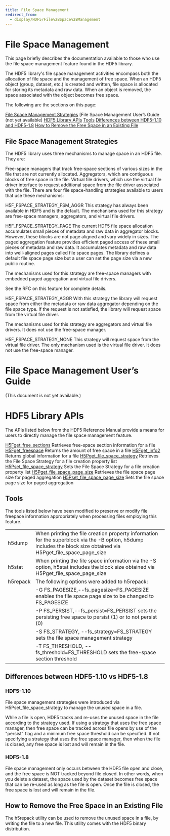 ```yaml
---
title: File Space Management
redirect_from:
  - display/HDF5/File%2BSpace%2BManagement
---
```


# File Space Management

This page briefly describes the documentation available to those who use the file space management feature found in the HDF5 library.

The HDF5 library's file space management activities encompass both the allocation of file space and the management of free space. When an HDF5 object (group, dataset, etc.) is created and written, file space is allocated for storing its metadata and raw data. When an object is removed, the space associated with the object becomes free space.

The following are the sections on this page:

[File Space Management Strategies](#File-space-management-strategies)
[File Space Management User’s Guide  (not yet available)
[HDF5 Library APIs](#Hdf5-library-apis)
[Tools](#Tools)
[Differences between HDF5-1.10 and HDF5-1.8](#Differences-between-HDF5-1.10-and-HDF5-1.8)
[How to Remove the Free Space in an Existing File](#How-to-Remove-the-Free-Space-in-an-Existing-File)

## File Space Management Strategies
The HDF5 library uses three mechanisms to manage space in an HDF5 file. They are:

Free-space managers that track free-space sections of various sizes in the file that are not currently allocated.
Aggregators, which are contiguous blocks of free space in the file.
Virtual file drivers, which use the virtual file driver interface to request additional space from the file driver associated with the file.
There are four file space-handling strategies available to users that use these mechanisms:

H5F_FSPACE_STRATEGY_FSM_AGGR
This strategy has always been available in HDF5 and is the default. The mechanisms used for this strategy are free-space managers, aggregators, and virtual file drivers.

H5F_FSPACE_STRATEGY_PAGE
The current HDF5 file space allocation accumulates small pieces of metadata and raw data in aggregator blocks. However, these blocks are not page aligned and vary widely in sizes. The paged aggregation feature provides efficient paged access of these small pieces of metadata and raw data. It accumulates metadata and raw data into well-aligned pages called file space pages. The library defines a default file space page size but a user can set the page size via a new public routine.

The mechanisms used for this strategy are free-space managers with embedded paged aggregation and virtual file drivers.

See the RFC on this feature for complete details.

H5F_FSPACE_STRATEGY_AGGR
With this strategy the library will request space from either the metadata or raw data aggregator depending on the file space type. If the request is not satisfied, the library will request space from the virtual file driver.

The mechanisms used for this strategy are aggregators and virtual file drivers. It does not use the free-space manager.

H5F_FSPACE_STRATEGY_NONE
This strategy will request space from the virtual file driver. The only mechanism used is the virtual file driver. It does not use the free-space manager.

# File Space Management User’s Guide
(This document is not yet available.)

# HDF5 Library APIs
The APIs listed below from the HDF5 Reference Manual provide a means for users to directly manage the file space management feature.

[H5Fget_free_sections](https://docs.hdfgroup.org/hdf5/v1_14/group___h5_f.html#gab9cbf1a45f9dcda34b43f985b7848434) Retrieves free-space section information for a file
[H5Fget_freespace](https://docs.hdfgroup.org/hdf5/v1_14/group___h5_f.html#ga3ef2673183567543346668a8f1eca2e9) Returns the amount of free space in a file
[H5Fget_info2](https://docs.hdfgroup.org/hdf5/v1_14/group___h5_f.html#gaced8c09c1559636a9c3f33dff3f4520e) Returns global information for a file
[H5Pget_file_space_strategy](https://docs.hdfgroup.org/hdf5/v1_14/group___f_c_p_l.html#ga54cf6ca4f897ba9ee3695a15fe8e6029) Retrieves the File Space Strategy for a file creation property list
[H5Pset_file_space_strategy](https://docs.hdfgroup.org/hdf5/v1_14/group___f_c_p_l.html#ga167ff65f392ca3b7f1933b1cee1b9f70) Sets the File Space Strategy for a file creation property list
[H5Pget_file_space_page_size](https://docs.hdfgroup.org/hdf5/v1_14/group___f_c_p_l.html#gaab5e8c08e4f588e0af1d937fcebfc885) Retrieves the file space page size for paged aggregation
[H5Pset_file_space_page_size](https://docs.hdfgroup.org/hdf5/v1_14/group___f_c_p_l.html#gad012d7f3c2f1e1999eb1770aae3a4963) Sets the file space page size for paged aggregation

## Tools

The tools listed below have been modified to preserve or modify file freepace information appropriately when processing files employing this feature.

|             |                                                              |
| ----------- | ------------------------------------------------------------ |
| h5dump      | When printing the file creation property information for the superblock via the -B option, h5dump includes the block size obtained via H5Pget_file_space_page_size |
| h5stat      | When printing the file space information via the -S option, h5stat includes the block size obtained via H5Pget_file_space_page_size |
| h5repack    | The following options were added to h5repack: |
|             | -G FS_PAGESIZE,--fs_pagesize=FS_PAGESIZE enables the file space page size to be changed to FS_PAGESIZE |
|             | -P FS_PERSIST,--fs_persist=FS_PERSIST sets the persisting free space to persist (1) or to not persist (0) |
|             | -S FS_STRATEGY, --fs_strategy=FS_STRATEGY sets the file space management strategy |
|             | -T FS_THRESHOLD, --fs_threshold=FS_THRESHOLD sets the free-space section threshold |

## Differences between HDF5-1.10 vs HDF5-1.8

### HDF5-1.10

File space management strategies were introduced via H5Pset_file_space_strategy to manage the unused space in a file.

While a file is open, HDF5 tracks and re-uses the unused space in the file according to the strategy used. If using a strategy that uses the free space manager, then free space can be tracked across file opens by use of the "persist" flag and a minimum free space threshold can be specified. If not specifying a strategy that uses the free space manager, then when the file is closed, any free space is lost and will remain in the file.

### HDF5-1.8

File space management only occurs between the HDF5 file open and close, and the free space is NOT tracked beyond file closed. In other words, when you delete a dataset, the space used by the dataset becomes free space that can be re-used as long as the file is open. Once the file is closed, the free space is lost and will remain in the file.

## How to Remove the Free Space in an Existing File

The h5repack utility can be used to remove the unused space in a file, by writing the file to a new file. This utility comes with the HDF5 binary distribution.
